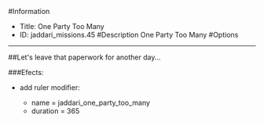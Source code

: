#Information
 - Title: One Party Too Many
 - ID: jaddari_missions.45
#Description
One Party Too Many
#Options

___
##Let's leave that paperwork for another day...

###Efects:<ul><li>add ruler modifier:</li><ul><li>name = jaddari_one_party_too_many</li><li>duration = 365</li></ul></ul>
